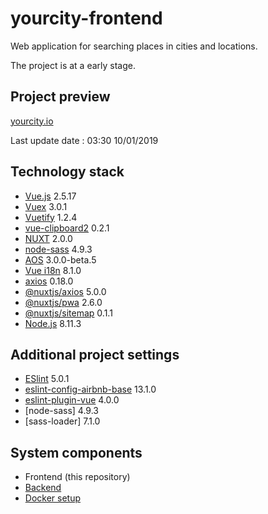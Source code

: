 # yourcity-frontend

Web application for searching places in cities and locations.

The project is at a early stage.

>  

## Project preview

[yourcity.io](https://yourcity.io)

Last update date : 03:30 10/01/2019

## Technology stack

- [Vue.js](https://vuejs.org/) 2.5.17
- [Vuex](https://github.com/vuejs/vuex) 3.0.1
- [Vuetify](https://vuetifyjs.com/) 1.2.4
- [vue-clipboard2](https://github.com/Inndy/vue-clipboard2) 0.2.1
- [NUXT](https://nuxtjs.org/) 2.0.0
- [node-sass](https://github.com/sass/node-sass) 4.9.3
- [AOS](https://michalsnik.github.io/aos/) 3.0.0-beta.5
- [Vue i18n](https://kazupon.github.io/vue-i18n/) 8.1.0
- [axios](https://github.com/axios/axios) 0.18.0
- [@nuxtjs/axios](https://github.com/nuxt-community/axios-module) 5.0.0
- [@nuxtjs/pwa](https://pwa.nuxtjs.org/) 2.6.0
- [@nuxtjs/sitemap](https://github.com/nuxt-community/sitemap-module) 0.1.1
- [Node.js](https://nodejs.org/en/) 8.11.3

## Additional project settings

- [ESlint](https://eslint.org/) 5.0.1
- [eslint-config-airbnb-base](https://github.com/airbnb/javascript/tree/master/packages/eslint-config-airbnb-base) 13.1.0
- [eslint-plugin-vue](https://github.com/vuejs/eslint-plugin-vue) 4.0.0
- [node-sass] 4.9.3
- [sass-loader] 7.1.0

## System components

- Frontend (this repository)
- [Backend](https://github.com/jakubgania/yourcity-backend-laravel)
- [Docker setup](https://github.com/jakubgania/yourcity-docker-setup)
